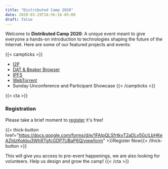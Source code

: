 ```yaml
---
title: "Distributed Camp 2020"
date: 2020-03-29T16:56:16-05:00
draft: false
---
```


Welcome to **Distributed Camp 2020**: A unique event meant to give everyone a hands-on introduction to technologies shaping the future of the Internet.
Here are some of our featured projects and events:

{{< campticks >}}
* [I2P](https://geti2p.net/)
* [DAT & Beaker Browser](https://beakerbrowser.com/)
* [IPFS](https://ipfs.io/)
* [WebTorrent](https://webtorrent.io/)
* Sunday Unconference and Participant Showcase
{{< /campticks >}}


{{< cta >}}
### Registration
Please take a brief moment to [register](https://docs.google.com/forms/d/e/1FAIpQLSfrtkvT2aDLv5GclLbHKeAZldzKpkbu3WhRTgfcGDP7UBaP6Q/viewform) it's free!

{{< thick-button href="https://docs.google.com/forms/d/e/1FAIpQLSfrtkvT2aDLv5GclLbHKeAZldzKpkbu3WhRTgfcGDP7UBaP6Q/viewform" >}}Register Now{{< /thick-button >}}

This will give you access to pre-event happenings, we are also looking for volunteers.
Help us design and grow the camp!
{{< /cta >}}
